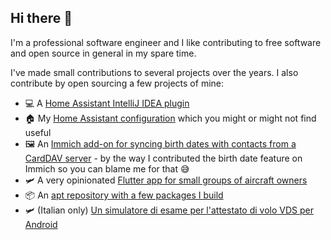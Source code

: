 ## Hi there :wave:

I'm a professional software engineer and I like contributing to free software and open source in general in my spare time.

I've made small contributions to several projects over the years. I also contribute by open sourcing a few projects of mine:

* :computer: A [Home Assistant IntelliJ IDEA plugin](https://github.com/daniele-athome/hass-intellij-plugin)
* :house: My [Home Assistant configuration](https://github.com/daniele-athome/hass-config) which you might or might not find useful
* :framed_picture: An [Immich add-on for syncing birth dates with contacts from a CardDAV server](https://github.com/daniele-athome/immich-carddav-sync) - by the way I contributed the birth date feature on Immich so you can blame me for that :sweat_smile:
* :small_airplane: A very opinionated [Flutter app for small groups of aircraft owners](https://github.com/daniele-athome/airborne)
* :package: An [apt repository with a few packages I build](https://github.com/daniele-athome/my-debian-packages)
* :small_airplane: (Italian only) [Un simulatore di esame per l'attestato di volo VDS per Android](https://github.com/daniele-athome/esamevds-android)
